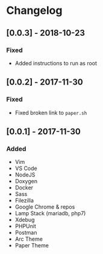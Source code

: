 # Changelog

## [0.0.3] - 2018-10-23
### Fixed
- Added instructions to run as root

## [0.0.2] - 2017-11-30
### Fixed
- Fixed broken link to `paper.sh`

## [0.0.1] - 2017-11-30
### Added
- Vim
- VS Code
- NodeJS
- Doxygen
- Docker
- Sass
- Filezilla
- Google Chrome & repos
- Lamp Stack (mariadb, php7)
- Xdebug
- PHPUnit
- Postman
- Arc Theme
- Paper Theme
